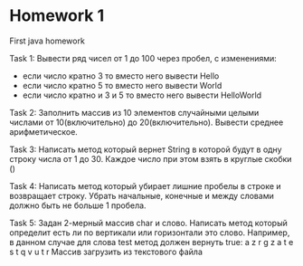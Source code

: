 # Homework 1
First java homework

Task 1:
  Вывести ряд чисел от 1 до 100 через пробел, с изменениями:
  - если число кратно 3 то вместо него вывести Hello
  - если число кратно 5 то вместо него вывести World
  - если число кратно и 3 и 5 то вместо него вывести HelloWorld

Task 2:
  Заполнить массив из 10 элементов случайными целыми числами от 10(включительно) до 20(включительно).
  Вывести среднее арифметическое.

Task 3: 
  Написать метод который вернет String в которой будут в одну строку числа от 1 до 30.
  Каждое число при этом взять в круглые скобки ()
  
Task 4:
  Написать метод который убирает лишние пробелы в строке и возвращает строку. 
  Убрать начальные, конечные и между словами должно быть не больше 1 пробела.

Task 5:
  Задан 2-мерный массив char и слово.
  Написать метод который определит есть ли по вертикали или горизонтали это слово. 
  Например, в данном случае для слова test метод должен вернуть true:
    a z r g z
    a t e s t
    q v u t r
  Массив загрузить из текстового файла
